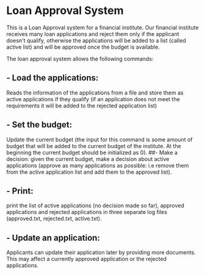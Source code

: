 # Loan Approval System
This is a Loan Approval system for a financial institute. Our financial institute receives many loan applications and reject them only if the applicant
doesn't qualify, otherwise the applications will be added to a list (called active list)
and will be approved once the budget is available.

The loan approval system allows the following commands:
## - Load the applications:
Reads the information of the applications from a file and store
them as active applications if they qualify (if an application does not meet the
requirements it will be added to the rejected application list)

## - Set the budget:
Update the current budget (the input for this command is some amount
of budget that will be added to the current budget of the institute. At the beginning the
current budget should be initialized as 0).
##- Make a decision:
given the current budget, make a decision about active applications
(approve as many applications as possible: i.e remove them from the active application
list and add them to the approved list).
## - Print:
print the list of active applications (no decision made so far), approved
applications and rejected applications in three separate log files (approved.txt,
rejected.txt, active.txt).
## - Update an application:
Applicants can update their application later by providing more
documents. This may affect a currently approved application or the rejected applications.
